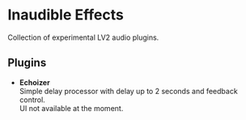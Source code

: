 # Inaudible Effects
Collection of experimental LV2 audio plugins.

## Plugins
- **Echoizer**  
  Simple delay processor with delay up to 2 seconds and feedback control.  
  UI not available at the moment.
